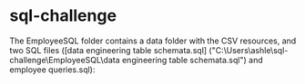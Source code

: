 # sql-challenge

The EmployeeSQL folder contains a data folder with the CSV resources, and two SQL files ([data engineering table schemata.sql] ("C:\Users\ashle\sql-challenge\EmployeeSQL\data engineering table schemata.sql") and employee queries.sql):
  
